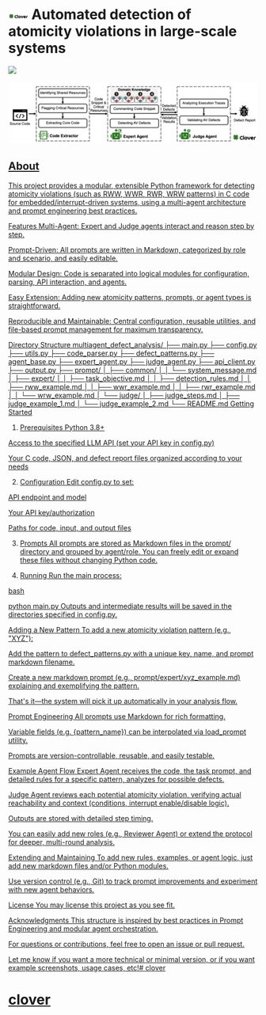 # <img src="assets/icon.png" alt="Project logo" width="40"> Automated detection of atomicity violations in large-scale systems

<p align="left">
    <a href="https://arxiv.org/pdf/2504.00521"><img src="https://img.shields.io/badge/arXiv-2504.08001-b31b1b.svg?style=for-the-badge">
</p>

![Framework](assets/overview.png)

## About


This project provides a modular, extensible Python framework for detecting atomicity violations (such as RWW, WWR, RWR, WRW patterns) in C code for embedded/interrupt-driven systems, using a multi-agent architecture and prompt engineering best practices.

Features
Multi-Agent: Expert and Judge agents interact and reason step by step.

Prompt-Driven: All prompts are written in Markdown, categorized by role and scenario, and easily editable.

Modular Design: Code is separated into logical modules for configuration, parsing, API interaction, and agents.

Easy Extension: Adding new atomicity patterns, prompts, or agent types is straightforward.

Reproducible and Maintainable: Central configuration, reusable utilities, and file-based prompt management for maximum transparency.

Directory Structure
multiagent_defect_analysis/
├── main.py
├── config.py
├── utils.py
├── code_parser.py
├── defect_patterns.py
├── agent_base.py
├── expert_agent.py
├── judge_agent.py
├── api_client.py
├── output.py
├── prompt/
│   ├── common/
│   │   └── system_message.md
│   ├── expert/
│   │   ├── task_objective.md
│   │   ├── detection_rules.md
│   │   ├── rww_example.md
│   │   ├── wwr_example.md
│   │   ├── rwr_example.md
│   │   └── wrw_example.md
│   └── judge/
│       ├── judge_steps.md
│       ├── judge_example_1.md
│       └── judge_example_2.md
└── README.md
Getting Started
1. Prerequisites
Python 3.8+

Access to the specified LLM API (set your API key in config.py)

Your C code, JSON, and defect report files organized according to your needs

2. Configuration
Edit config.py to set:

API endpoint and model

Your API key/authorization

Paths for code, input, and output files

3. Prompts
All prompts are stored as Markdown files in the prompt/ directory and grouped by agent/role.
You can freely edit or expand these files without changing Python code.

4. Running
Run the main process:

bash

python main.py
Outputs and intermediate results will be saved in the directories specified in config.py.

Adding a New Pattern
To add a new atomicity violation pattern (e.g., "XYZ"):

Add the pattern to defect_patterns.py with a unique key, name, and prompt markdown filename.

Create a new markdown prompt (e.g., prompt/expert/xyz_example.md) explaining and exemplifying the pattern.

That's it—the system will pick it up automatically in your analysis flow.

Prompt Engineering
All prompts use Markdown for rich formatting.

Variable fields (e.g. {pattern_name}) can be interpolated via load_prompt utility.

Prompts are version-controllable, reusable, and easily testable.

Example Agent Flow
Expert Agent receives the code, the task prompt, and detailed rules for a specific pattern, analyzes for possible defects.

Judge Agent reviews each potential atomicity violation, verifying actual reachability and context (conditions, interrupt enable/disable logic).

Outputs are stored with detailed step timing.

You can easily add new roles (e.g., Reviewer Agent) or extend the protocol for deeper, multi-round analysis.

Extending and Maintaining
To add new rules, examples, or agent logic, just add new markdown files and/or Python modules.

Use version control (e.g., Git) to track prompt improvements and experiment with new agent behaviors.

License
You may license this project as you see fit.

Acknowledgments
This structure is inspired by best practices in Prompt Engineering and modular agent orchestration.

For questions or contributions, feel free to open an issue or pull request.

Let me know if you want a more technical or minimal version, or if you want example screenshots, usage cases, etc!# clover
# clover
